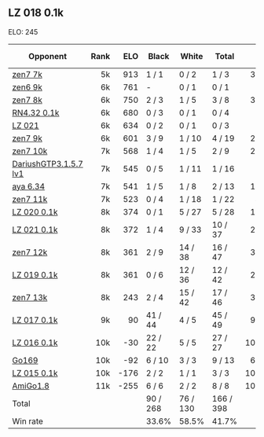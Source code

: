 ## LZ 018 0.1k ##

ELO: 245

Opponent | Rank | ELO | Black | White | Total | Win rate
---------|-----:|----:|-------|-------|-------|-------:
[zen7 7k](zen7%207k.md) | 5k | 913 | 1 / 1 | 0 / 2 | 1 / 3 | 33.3%
[zen6 9k](zen6%209k.md) | 6k | 761 | - | 0 / 1 | 0 / 1 | 0.0%
[zen7 8k](zen7%208k.md) | 6k | 750 | 2 / 3 | 1 / 5 | 3 / 8 | 37.5%
[RN4.32 0.1k](RN4.32%200.1k.md) | 6k | 680 | 0 / 3 | 0 / 1 | 0 / 4 | 0.0%
[LZ 021](LZ%20021.md) | 6k | 634 | 0 / 2 | 0 / 1 | 0 / 3 | 0.0%
[zen7 9k](zen7%209k.md) | 6k | 601 | 3 / 9 | 1 / 10 | 4 / 19 | 21.1%
[zen7 10k](zen7%2010k.md) | 7k | 568 | 1 / 4 | 1 / 5 | 2 / 9 | 22.2%
[DariushGTP3.1.5.7 lv1](DariushGTP3.1.5.7%20lv1.md) | 7k | 545 | 0 / 5 | 1 / 11 | 1 / 16 | 6.3%
[aya 6.34](aya%206.34.md) | 7k | 541 | 1 / 5 | 1 / 8 | 2 / 13 | 15.4%
[zen7 11k](zen7%2011k.md) | 7k | 523 | 0 / 4 | 1 / 18 | 1 / 22 | 4.5%
[LZ 020 0.1k](LZ%20020%200.1k.md) | 8k | 374 | 0 / 1 | 5 / 27 | 5 / 28 | 17.9%
[LZ 021 0.1k](LZ%20021%200.1k.md) | 8k | 372 | 1 / 4 | 9 / 33 | 10 / 37 | 27.0%
[zen7 12k](zen7%2012k.md) | 8k | 361 | 2 / 9 | 14 / 38 | 16 / 47 | 34.0%
[LZ 019 0.1k](LZ%20019%200.1k.md) | 8k | 361 | 0 / 6 | 12 / 36 | 12 / 42 | 28.6%
[zen7 13k](zen7%2013k.md) | 8k | 243 | 2 / 4 | 15 / 42 | 17 / 46 | 37.0%
[LZ 017 0.1k](LZ%20017%200.1k.md) | 9k | 90 | 41 / 44 | 4 / 5 | 45 / 49 | 91.8%
[LZ 016 0.1k](LZ%20016%200.1k.md) | 10k | -30 | 22 / 22 | 5 / 5 | 27 / 27 | 100.0%
[Go169](Go169.md) | 10k | -92 | 6 / 10 | 3 / 3 | 9 / 13 | 69.2%
[LZ 015 0.1k](LZ%20015%200.1k.md) | 10k | -176 | 2 / 2 | 1 / 1 | 3 / 3 | 100.0%
[AmiGo1.8](AmiGo1.8.md) | 11k | -255 | 6 / 6 | 2 / 2 | 8 / 8 | 100.0%
Total | | | 90 / 268 | 76 / 130 | 166 / 398 | 
Win rate| | | 33.6% | 58.5% | 41.7% | 
